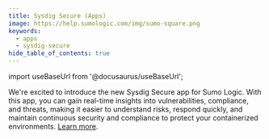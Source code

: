 ```yaml
---
title: Sysdig Secure (Apps)
image: https://help.sumologic.com/img/sumo-square.png
keywords:
  - apps
  - sysdig-secure
hide_table_of_contents: true    
---
```


import useBaseUrl from '@docusaurus/useBaseUrl';

We're excited to introduce the new Sysdig Secure app for Sumo Logic. With this app, you can gain real-time insights into vulnerabilities, compliance, and threats, making it easier to understand risks, respond quickly, and maintain continuous security and compliance to protect your containerized environments. [Learn more](/docs/integrations/saas-cloud/sysdig-secure).